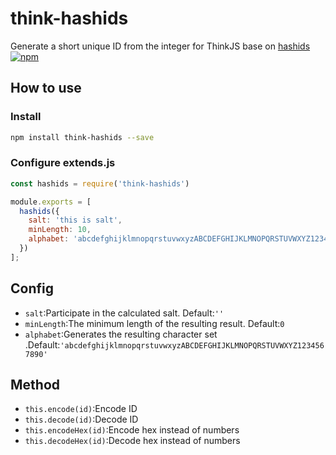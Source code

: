 # think-hashids
Generate a short unique ID from the integer for ThinkJS base on [hashids](http://hashids.org/)
[![npm](https://img.shields.io/npm/v/npm.svg)](https://www.npmjs.com/package/think-hashids)

## How to use

### Install

```bash
npm install think-hashids --save
```

### Configure extends.js
```javascript
const hashids = require('think-hashids')

module.exports = [
  hashids({
    salt: 'this is salt',
    minLength: 10,
    alphabet: 'abcdefghijklmnopqrstuvwxyzABCDEFGHIJKLMNOPQRSTUVWXYZ1234567890'
  })
];
```

## Config
- <code>salt</code>:Participate in the calculated salt. Default:<code>''</code>
- <code>minLength</code>:The minimum length of the resulting result. Default:<code>0</code>
- <code>alphabet</code>:Generates the resulting character set .Default:<code>'abcdefghijklmnopqrstuvwxyzABCDEFGHIJKLMNOPQRSTUVWXYZ1234567890'</code>

## Method

- <code>this.encode(id)</code>:Encode ID
- <code>this.decode(id)</code>:Decode ID
- <code>this.encodeHex(id)</code>:Encode hex instead of numbers
- <code>this.decodeHex(id)</code>:Decode hex instead of numbers

